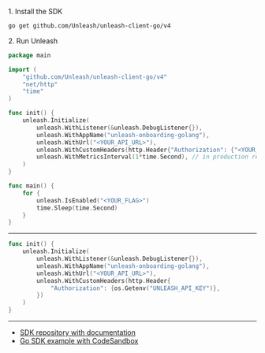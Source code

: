 1\. Install the SDK
```sh
go get github.com/Unleash/unleash-client-go/v4
```

2\. Run Unleash
```go
package main

import (
    "github.com/Unleash/unleash-client-go/v4"
    "net/http"
    "time"
)

func init() {
    unleash.Initialize(
        unleash.WithListener(&unleash.DebugListener{}),
        unleash.WithAppName("unleash-onboarding-golang"),
        unleash.WithUrl("<YOUR_API_URL>"),
        unleash.WithCustomHeaders(http.Header{"Authorization": {"<YOUR_API_TOKEN>"}}), // in production use environment variable
        unleash.WithMetricsInterval(1*time.Second), // in production remove this or increase to >=15s
    )
}

func main() {
    for {
        unleash.IsEnabled("<YOUR_FLAG>")
        time.Sleep(time.Second)
    }
}
```

---
```go
func init() {
    unleash.Initialize(
        unleash.WithListener(&unleash.DebugListener{}),
        unleash.WithAppName("unleash-onboarding-golang"),
        unleash.WithUrl("<YOUR_API_URL>"),
        unleash.WithCustomHeaders(http.Header{
            "Authorization": {os.Getenv("UNLEASH_API_KEY")},
        })
    )
}
```

---
- [SDK repository with documentation](https://github.com/Unleash/unleash-client-go)
- [Go SDK example with CodeSandbox](https://github.com/Unleash/unleash-sdk-examples/tree/main/Go)
